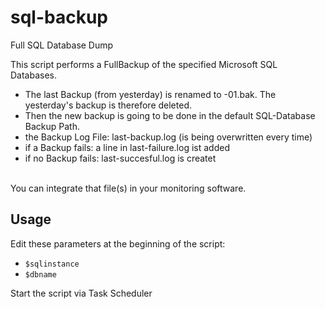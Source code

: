 # sql-backup
Full SQL Database Dump

This script performs a FullBackup of the specified Microsoft SQL Databases.
<br>
  - The last Backup (from yesterday) is renamed to <backupname>-01.bak. The yesterday's backup is therefore deleted.
  - Then the new backup is going to be done in the default SQL-Database Backup Path.
  - the Backup Log File: last-backup.log (is being overwritten every time)
  - if a Backup fails: a line in last-failure.log ist added
  - if no Backup fails: last-succesful.log is createt
 <br>
 You can integrate that file(s) in your monitoring software.
 <br>

 ## Usage

 Edit these parameters at the beginning of the script:

 - `$sqlinstance`
 - `$dbname`

 Start the script via Task Scheduler
 

